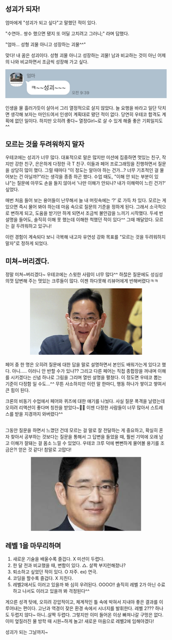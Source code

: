## 성괴가 되자!

엄마에게 "성괴가 되고 싶다"고 말했던 적이 있다.

"수연아.. 쌍수 했으면 됐지 또 어딜 고치려고 그러니;" 라며 답했다.

"엄마... 성형 괴물 아니고 성장하는 괴물^^"

맞다! 내 꿈은 성괴이다. 성형 괴물 아니고 성장하는 괴물! 남과 비교하는 것이 아닌 어제의 나와 비교하면서 조금씩 성장해 가고 싶다.

<div style="display:flex; justify-content: center; margin-bottom:20px">
  <img src="./image/talk.jpg">
</div>

인생을 물 흘러가듯이 살아서 그리 열정적으로 살지 않았다. 늘 요행을 바라고 일단 닥치면 생각해 보자는 마인드여서 인생이 계획대로 됐던 적이 없다. 당연히 우테코 합격도 계획에 없던 일이다. 하지만 오히려 좋다~ 열정Girl~로 살 수 있게 해줄 좋은 기회일지도^^

## 모르는 것을 두려워하지 말자

우테코에는 성괴가 너무 많다. 대표적으로 말은 많지만 미션에 집중하면 멋있는 친구, 작지만 강한 친구, 은은하게 다정한 극 T 친구. 이들과 페어 프로그래밍을 진행하면서 질문을 상당히 많이 했다. 그럴 때마다 “이 정도는 알아야 하는 건가…? 너무 기초적인 걸 물어보는 건 아닐까?”라는 생각을 종종 하곤 했다. 수업 때도, "이해 안 되는 부분이 있냐"는 질문에 아무도 손을 들지 않아서 '나만 이해가 안되나? 내가 이해력이 느린 건가?' 싶었다.

매번 처음 들어 보는 용어들이 난무해서 늘 내 머릿속에는 ‘?’ 로 가득 차 있다. 모르는 게 있으면 즉시 물어 봐야 하는데 마음 속으로 질문의 기준을 정하게 된다. 그래서 소극적으로 변하게 되고, 도움을 받기만 하게 되면서 조금씩 불안감을 느끼기 시작했다. 두세 번 설명을 들어도, 솔직히 이해 못 했는데 이해한 척했던 적이 있다^^ 그때 깨달았다. 모르는 걸 두려워하고 있구나!

이런 경험이 계속되다 보니 극복해 내고자 유연성 강화 목표를 "모르는 것을 두려워하지 말자"로 정하게 되었다.

## 미쳐~버리겠다.

정말 미쳐~버리겠다~ 우테코에는 스윗한 사람이 너무 많다^^ 하찮은 질문에도 성심성의껏 답변해 주는 멋있는 크루들이 많다. 이젠 하다못해 리뷰어에게 반해버렸다ㅋㅋ

<div style="width:100%; display:flex; justify-content: center; margin-bottom:20px">
  <img src="./image/leejaeyong.png" style="width: 350px"/>
</div>
페어 중 한 명은 오히려 질문에 대한 답을 말로 설명하면서 본인도 배워가는게 있다고 했다. 아니..... 이러니 안 반할 수가 있나?? 그리고 다른 페어는 직접 종합장을 꺼내며 이해를 시키겠다는 신념 하나로 그림을 그리며 열띤 설명을 펼쳤다. 이 정도면 우테코 뽑는 기준이 다정함 일 수도...^^ 무튼 사소하지만 이런 말 한마디, 행동 하나가 쌓이고 쌓여서 큰 힘이 된다.

크론의 비동기 수업에서 페어와 퀴즈에 대한 얘기를 나눴다. 사실 질문 폭격을 날렸는데 오히려 리액션이 좋다며 칭찬을 받았다~🤣🤣 이젠 다정한 사람들이 너무 많아서 스트레스를 받을 지경까지 와버렸다^^
<br/><br/>

그동안 질문을 하면서 느꼈던 건데 모르는 걸 말로 잘 전달하는 게 중요하고, 확실히 혼자 찾아서 공부하는 것보다는 질문을 통해서 그 답변을 들었을 때, 훨씬 기억에 오래 남고 이해가 잘돼는 걸 몸소 느낄 수 있었다. 우테코 크루 덕에 뻔뻔하게 물어볼 용기를 조금은?! 얻은 것 같다! 참말로 고맙다!

<div style="width:100%; display:flex; justify-content: center;">
  <img src="./image/leejaeyong2.png" style="height: 230px">
</div>

## 레벨 1을 마무리하며

1. 새로운 기술을 배울수록 즐겁다. X 미션이 두렵다.
2. 한 달 전과 비교했을 때, 변함이 있다. △. 살짝 부지런해졌나?
3. 퇴소하고 싶었던 적이 있다. O 자주. ex) 연극.
4. 코딩을 할수록 즐겁다. X 지친다.
5. 레벨2에서도 이러고 있을까 봐 심히 우려된다. OOOO!! 솔직히 레벨 2가 아닌 수료하고 나서도 이러고 있을까 봐 걱정된다^^

게으른 성격 탓에, 오히려 강압적이고, 체계적인 틀 속에 박혀서 지내야 좋은 결과를 이루어내는 편이다. 고난과 역경이 잦은 환경 속에서 시너지를 발휘한다. 레벨 2??? 하나도 두렵지 않다~ 아니..살짝 두렵다. 그렇지만 이미 들어온 이상 빠져나갈 구멍은 없다. 이미 엎질러진 물 방학 때 시원~하게 놀고! 새로운 마음으로 레벨2에 임해야겠다!

성괴가 되는 그날까지~

